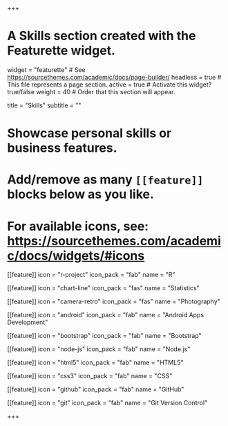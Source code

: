 +++

# A Skills section created with the Featurette widget.

widget = "featurette" # See https://sourcethemes.com/academic/docs/page-builder/
headless = true # This file represents a page section.
active = true # Activate this widget? true/false
weight = 40 # Order that this section will appear.

title = "Skills"
subtitle = ""

# Showcase personal skills or business features.

#

# Add/remove as many `[[feature]]` blocks below as you like.

#

# For available icons, see: https://sourcethemes.com/academic/docs/widgets/#icons

[[feature]]
icon = "r-project"
icon_pack = "fab"
name = "R"

[[feature]]
icon = "chart-line"
icon_pack = "fas"
name = "Statistics"

[[feature]]
icon = "camera-retro"
icon_pack = "fas"
name = "Photography"

[[feature]]
icon = "android"
icon_pack = "fab"
name = "Android Apps Development"

[[feature]]
icon = "bootstrap"
icon_pack = "fab"
name = "Bootstrap"

[[feature]]
icon = "node-js"
icon_pack = "fab"
name = "Node.js"

[[feature]]
icon = "html5"
icon_pack = "fab"
name = "HTML5"

[[feature]]
icon = "css3"
icon_pack = "fab"
name = "CSS"

[[feature]]
icon = "github"
icon_pack = "fab"
name = "GitHub"

[[feature]]
icon = "git"
icon_pack = "fab"
name = "Git Version Control"


+++
